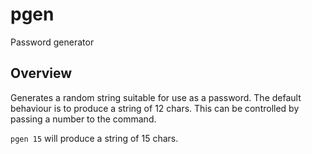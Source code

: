 pgen
====

Password generator

Overview
--------

Generates a random string suitable for use as a password. The default
behaviour is to produce a string of 12 chars. This can be controlled
by passing a number to the command.

`pgen 15` will produce a string of 15 chars. 
